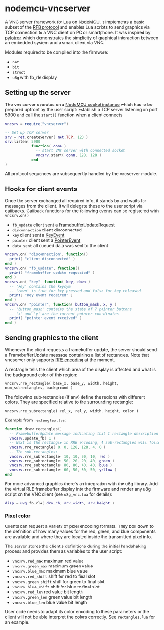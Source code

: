 # nodemcu-vncserver
A VNC server framework for Lua on [NodeMCU](https://github.com/nodemcu/nodemcu-firmware). It implements a basic subset of the [RFB protocol](http://vncdotool.readthedocs.io/en/latest/rfbproto.html) and enables Lua scripts to send graphics via TCP connection to a VNC client on PC or smartphone.
It was inspired by [pylotron](https://github.com/cnlohr/pylotron) which demonstrates the simplicity of graphical interaction between an embedded system and a smart client via VNC.

Modules required to be compiled into the firmware:
- `net`
- `bit`
- `struct`
- `u8g` with fb_rle display

## Setting up the server
The vnc server operates on a [NodeMCU socket instance](http://nodemcu.readthedocs.io/en/dev/en/modules/net/#netsocket-module) which has to be prepared upfront by the user script: Establish a TCP server listening on port 5900 and call the `start()` function when a client connects.

```lua
vncsrv = require("vncserver")

-- Set up TCP server
srv = net.createServer( net.TCP, 120 )
srv:listen( 5900,
            function( conn )
              -- start VNC server with connected socket
              vncsrv.start( conn, 128, 128 )
            end
)
```

All protocol sequences are subsequently handled by the vncserver module.

## Hooks for client events
Once the server exchanged all required info, it stands by and waits for messages from the client. It will delegate these to the user script via callbacks. Callback functions for the following events can be registered with `vncsrv.on()`
- `fb_update` client sent a [FramebufferUpdateRequest](http://vncdotool.readthedocs.io/en/latest/rfbproto.html#framebufferupdaterequest)
- `disconnection` client disconnected
- `key` client sent a [KeyEvent](http://vncdotool.readthedocs.io/en/latest/rfbproto.html#keyevent)
- `pointer` client sent a [PointerEvent](http://vncdotool.readthedocs.io/en/latest/rfbproto.html#pointerevent)
- `data_sent` all queued data was sent to the client

```lua
vncsrv.on( "disconnection", function()
  print( "client disconnected" )
end )
vncsrv.on( "fb_update", function()
  print( "framebuffer update requested" )
end )
vncsrv.on( "key", function( key, down )
  -- 'key' contains the keysym
  -- 'down' is true for key pressed and false for key released
  print( "key event received" )
end )
vncsrv.on( "pointer", function( button_mask, x, y )
  -- 'button_mask' contains the state of 7 pointer buttons
  -- 'x' and 'y' are the current pointer coordinates
  print( "pointer event received" )
end )
```

## Sending graphics to the client
Whenever the client requests a framebuffer update, the server should send a [FramebufferUpdate](http://vncdotool.readthedocs.io/en/latest/rfbproto.html#framebufferupdate) message containing a list of rectangles. Note that vncserver only supports [RRE encoding](http://vncdotool.readthedocs.io/en/latest/rfbproto.html#rre-encoding) at the moment.

A rectangle tells the client which area of the display is affected and what is the background color of this region:

`vncsrv.rre_rectangle( base_x, base_y, width, height, num_subrectangles, background )`

The following sub-rectangles (if any) define the regions with different colors. They are specified relative to the surrounding rectangle:

`vncsrv.rre_subrectangle( rel_x, rel_y, width, height, color )`

Example from `rectangles.lua`:

```lua
function draw_rectangles()
  -- FramebufferUpdate message indicating that 1 rectangle description follows:
  vncsrv.update_fb( 1 )
  -- Next is the rectangle in RRE encoding, 4 sub-rectangles will follow:
  vncsrv.rre_rectangle( 0, 0, 128, 128, 4, 0 )
  -- The sub-rectangles:
  vncsrv.rre_subrectangle( 10, 10, 30, 10, red )
  vncsrv.rre_subrectangle( 50, 20, 20, 40, green )
  vncsrv.rre_subrectangle( 80, 80, 40, 40, blue )
  vncsrv.rre_subrectangle( 60, 50, 30, 50, yellow )
end
```

For more advanced graphics there's an integration with the u8g library. Add the virtual RLE framebuffer display into the firmware and render any u8g script on the VNC client (see `u8g_vnc.lua` for details):

```lua
disp = u8g.fb_rle( drv_cb, srv_width, srv_height )
```

### Pixel color
Clients can request a variety of pixel encoding formats. They boil down to the definition of how many values for the red, green, and blue components are available and where they are located inside the transmitted pixel info.

The server stores the client's definitions during the initial handshaking process and provides them as variables to the user script:
- `vncsrv.red_max` maximum red value
- `vncsrv.green_max` maximum green value
- `vncsrv.blue_max` maximum blue value
- `vncsrv.red_shift` shift for red to final slot
- `vncsrv.green_shift` shift for green to final slot
- `vncsrv.blue_shift` shift for blue to final slot
- `vncsrv.red_len` red value bit length
- `vncsrv.green_len` green value bit length
- `vncsrv.blue_len` blue value bit length

User code needs to adapt its color encoding to these parameters or the client will not be able interpret the colors correctly. See `rectangles.lua` for an example.
